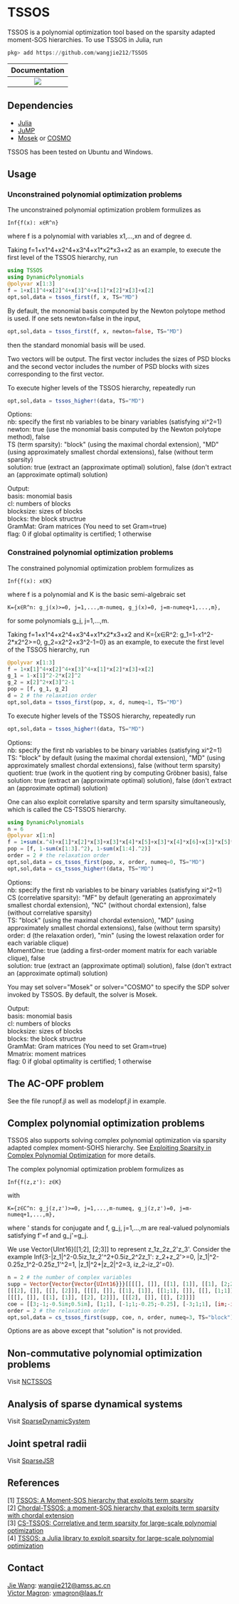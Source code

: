 # TSSOS
TSSOS is a polynomial optimization tool based on the sparsity adapted moment-SOS hierarchies. To use TSSOS in Julia, run
```Julia
pkg> add https://github.com/wangjie212/TSSOS
 ```

 | **Documentation** |
 |:-----------------:|
 | [![](https://img.shields.io/badge/docs-latest-blue.svg)](https://wangjie212.github.io/TSSOS/dev) |

## Dependencies
- [Julia](https://julialang.org/)
- [JuMP](https://github.com/jump-dev/JuMP.jl)
- [Mosek](https://www.mosek.com/) or [COSMO](https://github.com/oxfordcontrol/COSMO.jl)

TSSOS has been tested on Ubuntu and Windows.
## Usage
### Unconstrained polynomial optimization problems
The unconstrained polynomial optimization problem formulizes as
```
Inf{f(x): x∈R^n}
```
where f is a polynomial with variables x1,...,xn and of degree d.

Taking f=1+x1^4+x2^4+x3^4+x1\*x2\*x3+x2 as an example, to execute the first level of the TSSOS hierarchy, run
```Julia
using TSSOS
using DynamicPolynomials
@polyvar x[1:3]
f = 1+x[1]^4+x[2]^4+x[3]^4+x[1]*x[2]*x[3]+x[2]
opt,sol,data = tssos_first(f, x, TS="MD")
```
By default, the monomial basis computed by the Newton polytope method is used. If one sets newton=false in the input,
```Julia
opt,sol,data = tssos_first(f, x, newton=false, TS="MD")
```
then the standard monomial basis will be used.

Two vectors will be output. The first vector includes the sizes of PSD blocks and the second vector includes the number of PSD blocks with sizes corresponding to the first vector.

To execute higher levels of the TSSOS hierarchy, repeatedly run

```Julia
opt,sol,data = tssos_higher!(data, TS="MD")
```

Options:  
nb: specify the first nb variables to be binary variables (satisfying xi^2=1)  
newton: true (use the monomial basis computed by the Newton polytope method), false  
TS (term sparsity): "block" (using the maximal chordal extension), "MD" (using approximately smallest chordal extensions), false (without term sparsity)  
solution: true (extract an (approximate optimal) solution), false (don't extract an (approximate optimal) solution)  

Output:  
basis: monomial basis  
cl: numbers of blocks  
blocksize: sizes of blocks  
blocks: the block structrue  
GramMat: Gram matrices (You need to set Gram=true)  
flag: 0 if global optimality is certified; 1 otherwise  

### Constrained polynomial optimization problems
The constrained polynomial optimization problem formulizes as
```
Inf{f(x): x∈K}
```
where f is a polynomial and K is the basic semi-algebraic set
```
K={x∈R^n: g_j(x)>=0, j=1,...,m-numeq, g_j(x)=0, j=m-numeq+1,...,m},
```
for some polynomials g_j, j=1,...,m.

Taking f=1+x1^4+x2^4+x3^4+x1\*x2\*x3+x2 and K={x∈R^2: g_1=1-x1^2-2\*x2^2>=0, g_2=x2^2+x3^2-1=0} as an example, to execute the first level of the TSSOS hierarchy, run

```Julia
@polyvar x[1:3]
f = 1+x[1]^4+x[2]^4+x[3]^4+x[1]*x[2]*x[3]+x[2]
g_1 = 1-x[1]^2-2*x[2]^2
g_2 = x[2]^2+x[3]^2-1
pop = [f, g_1, g_2]
d = 2 # the relaxation order
opt,sol,data = tssos_first(pop, x, d, numeq=1, TS="MD")
```

To execute higher levels of the TSSOS hierarchy, repeatedly run

```Julia
opt,sol,data = tssos_higher!(data, TS="MD")
```

Options:  
nb: specify the first nb variables to be binary variables (satisfying xi^2=1)  
TS: "block" by default (using the maximal chordal extension), "MD" (using approximately smallest chordal extensions), false (without term sparsity)  
quotient: true (work in the quotient ring by computing Gröbner basis), false  
solution: true (extract an (approximate optimal) solution), false (don't extract an (approximate optimal) solution)

One can also exploit correlative sparsity and term sparsity simultaneously, which is called the CS-TSSOS hierarchy.

```Julia
using DynamicPolynomials
n = 6
@polyvar x[1:n]
f = 1+sum(x.^4)+x[1]*x[2]*x[3]+x[3]*x[4]*x[5]+x[3]*x[4]*x[6]+x[3]*x[5]*x[6]+x[4]*x[5]*x[6]
pop = [f, 1-sum(x[1:3].^2), 1-sum(x[1:4].^2)]
order = 2 # the relaxation order
opt,sol,data = cs_tssos_first(pop, x, order, numeq=0, TS="MD")
opt,sol,data = cs_tssos_higher!(data, TS="MD")
```
Options:  
nb: specify the first nb variables to be binary variables (satisfying xi^2=1)  
CS (correlative sparsity): "MF" by default (generating an approximately smallest chordal extension), "NC" (without chordal extension), false (without correlative sparsity)   
TS: "block" (using the maximal chordal extension), "MD" (using approximately smallest chordal extensions), false (without term sparsity)  
order: d (the relaxation order), "min" (using the lowest relaxation order for each variable clique)  
MomentOne: true (adding a first-order moment matrix for each variable clique), false  
solution: true (extract an (approximate optimal) solution), false (don't extract an (approximate optimal) solution)

You may set solver="Mosek" or solver="COSMO" to specify the SDP solver invoked by TSSOS. By default, the solver is Mosek.

Output:  
basis: monomial basis  
cl: numbers of blocks  
blocksize: sizes of blocks  
blocks: the block structrue  
GramMat: Gram matrices (You need to set Gram=true)  
Mmatrix: moment matrices  
flag: 0 if global optimality is certified; 1 otherwise  

## The AC-OPF problem
See the file runopf.jl as well as modelopf.jl in example.

## Complex polynomial optimization problems
TSSOS also supports solving complex polynomial optimization via sparsity adapted complex moment-SOHS hierarchy. See [Exploiting Sparsity in Complex Polynomial Optimization](https://arxiv.org/abs/2103.12444) for more details.

The complex polynomial optimization problem formulizes as
```
Inf{f(z,z'): z∈K}
```
with
```
K={z∈C^n: g_j(z,z')>=0, j=1,...,m-numeq, g_j(z,z')=0, j=m-numeq+1,...,m},
```
where ' stands for conjugate and f, g_j, j=1,...,m are real-valued polynomials satisfying f'=f and g_j'=g_j.

We use Vector{UInt16}[[1;2], [2;3]] to represent z_1z_2z_2'z_3'. Consider the example Inf{3-|z_1|^2-0.5iz_1z_2'^2+0.5iz_2^2z_1': z_2+z_2'>=0, |z_1|^2-0.25z_1^2-0.25z_1'^2=1, |z_1|^2+|z_2|^2=3, iz_2-iz_2'=0}.

```Julia
n = 2 # the number of complex variables
supp = Vector{Vector{Vector{UInt16}}}[[[[], []], [[1], [1]], [[1], [2;2]], [[2;2], [1]]],
[[[2], []], [[], [2]]], [[[], []], [[1], [1]], [[1;1], []], [[], [1;1]]],
[[[], []], [[1], [1]], [[2], [2]]], [[[2], []], [[], [2]]]]
coe = [[3;-1;-0.5im;0.5im], [1;1], [-1;1;-0.25;-0.25], [-3;1;1], [im;-im]]
order = 2 # the relaxation order
opt,sol,data = cs_tssos_first(supp, coe, n, order, numeq=3, TS="block")
```
Options are as above except that "solution" is not provided.

## Non-commutative polynomial optimization problems
Visit [NCTSSOS](https://github.com/wangjie212/NCTSSOS)

## Analysis of sparse dynamical systems
Visit [SparseDynamicSystem](https://github.com/wangjie212/SparseDynamicSystem)

## Joint spetral radii
Visit [SparseJSR](https://github.com/wangjie212/SparseJSR)

## References
[1] [TSSOS: A Moment-SOS hierarchy that exploits term sparsity](https://arxiv.org/abs/1912.08899)  
[2] [Chordal-TSSOS: a moment-SOS hierarchy that exploits term sparsity with chordal extension](https://arxiv.org/abs/2003.03210)  
[3] [CS-TSSOS: Correlative and term sparsity for large-scale polynomial optimization](https://arXiv:2005.02828)  
[4] [TSSOS: a Julia library to exploit sparsity for large-scale polynomial optimization](https://arxiv.org/abs/2103.00915)

## Contact
[Jie Wang](https://wangjie212.github.io/jiewang/): wangjie212@amss.ac.cn  
[Victor Magron](https://homepages.laas.fr/vmagron/): vmagron@laas.fr
